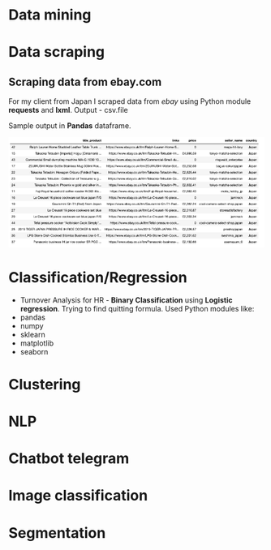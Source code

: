 # Data mining 

# Data scraping

## Scraping data from ebay.com
For my client from Japan I scraped data from *ebay* using Python module **requests** and **lxml**.
Output - csv.file

Sample output in **Pandas** dataframe.

![scraped_ebay.png](scraped_ebay.png)

# Classification/Regression

- Turnover Analysis for HR - **Binary Classification** using **Logistic regression**.
Trying to find quitting formula. Used Python modules like:
- pandas
- numpy
- sklearn
- matplotlib
- seaborn












# Clustering 


# NLP 


# Chatbot telegram


# Image classification


# Segmentation 
